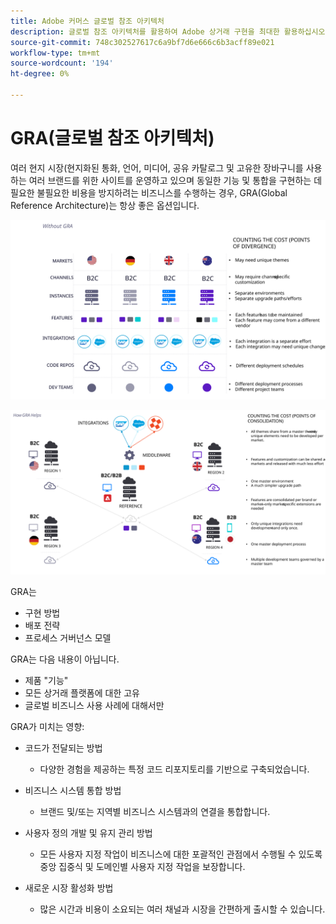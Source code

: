 ```yaml
---
title: Adobe 커머스 글로벌 참조 아키텍처
description: 글로벌 참조 아키텍처를 활용하여 Adobe 상거래 구현을 최대한 활용하십시오.
source-git-commit: 748c302527617c6a9bf7d6e666c6b3acff89e021
workflow-type: tm+mt
source-wordcount: '194'
ht-degree: 0%

---
```



# GRA(글로벌 참조 아키텍처)

여러 현지 시장(현지화된 통화, 언어, 미디어, 공유 카탈로그 및 고유한 장바구니를 사용하는 여러 브랜드를 위한 사이트를 운영하고 있으며 동일한 기능 및 통합을 구현하는 데 필요한 불필요한 비용을 방지하려는 비즈니스를 수행하는 경우, GRA(Global Reference Architecture)는 항상 좋은 옵션입니다.

![아키텍처의 차이 비용을 설명하는 표](../../assets/playbooks/divergent-architecture.svg)

![아키텍처 통합 비용을 설명하는 표](../../assets/playbooks/consolidated-architecture.svg)

GRA는

- 구현 방법
- 배포 전략
- 프로세스 거버넌스 모델

GRA는 다음 내용이 아닙니다.

- 제품 &quot;기능&quot;
- 모든 상거래 플랫폼에 대한 고유
- 글로벌 비즈니스 사용 사례에 대해서만

GRA가 미치는 영향:

- 코드가 전달되는 방법

   - 다양한 경험을 제공하는 특정 코드 리포지토리를 기반으로 구축되었습니다.

- 비즈니스 시스템 통합 방법

   - 브랜드 및/또는 지역별 비즈니스 시스템과의 연결을 통합합니다.

- 사용자 정의 개발 및 유지 관리 방법

   - 모든 사용자 지정 작업이 비즈니스에 대한 포괄적인 관점에서 수행될 수 있도록 중앙 집중식 및 도메인별 사용자 지정 작업을 보장합니다.

- 새로운 시장 활성화 방법

   - 많은 시간과 비용이 소요되는 여러 채널과 시장을 간편하게 출시할 수 있습니다.

